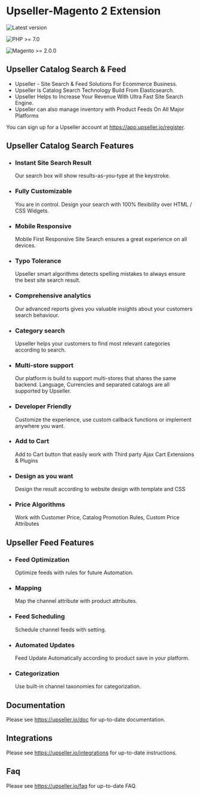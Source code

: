 # Upseller-Magento 2 Extension

![Latest version](https://img.shields.io/badge/latest-1.0.0-green.svg)

![PHP >= 7.0](https://img.shields.io/badge/php-%3E=7.0-green.svg)

![Magento >= 2.0.0](https://img.shields.io/badge/magento-%3E=2.0.0-blue.svg)


Upseller Catalog Search & Feed
--------------
 - Upseller - Site Search & Feed Solutions For Ecommerce Business.
 - Upseller is Catalog Search Technology Build From Elasticsearch.
 - Upseller Helps to Increase Your Revenue With Ultra Fast Site Search Engine.
 - Upseller can also manage inventory with Product Feeds On All Major Platforms


You can sign up for a Upseller account at https://app.upseller.io/register.


Upseller Catalog Search Features
--------------

  -  ### Instant Site Search Result 
     Our search box will show results-as-you-type at the keystroke. 
  -  ### Fully Customizable
     You are in control. Design your search with 100% flexibility over HTML / CSS Widgets.
  -  ### Mobile Responsive    
     Mobile First Responsive Site Search ensures a great experience on all devices.   
  -  ### Typo Tolerance 
     Upseller smart algorithms detects spelling mistakes to always ensure the best site search result.  
  -  ### Comprehensive analytics       
     Our advanced reports gives you valuable insights about your customers search behaviour.
  -  ### Category search 
     Upseller helps your customers to find most relevant categories according to search.
  -  ### Multi-store support        
     Our platform is build to support multi-stores that shares the same backend. Language, Currencies and separated catalogs are all supported by Upseller.  
  -  ### Developer Friendly 
     Customize the experience, use custom callback functions or implement anywhere you want. 
  -  ### Add to Cart 
     Add to Cart button that easily work with Third party Ajax Cart Extensions & Plugins
  -  ### Design as you want    
     Design the result according to website design with template and CSS 
  -  ### Price Algorithms
     Work with Customer Price, Catalog Promotion Rules, Custom Price Attributes 
  
  
  
Upseller Feed Features
--------------

  -  ### Feed Optimization 
     Optimize feeds with rules for future Automation. 
  -  ### Mapping
     Map the channel attribute with product attributes.
  -  ### Feed Scheduling 
     Schedule channel feeds with setting. 
  -  ### Automated Updates
     Feed Update Automatically according to product save in your platform.
  -  ### Categorization
     Use built-in channel taxonomies for categorization.
     
     
Documentation  
--------------

Please see https://upseller.io/doc for up-to-date documentation.


Integrations  
--------------

Please see https://upseller.io/integrations for up-to-date instructions.


Faq  
--------------

Please see https://upseller.io/faq for up-to-date FAQ.
